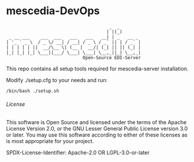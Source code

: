 # mescedia-DevOps

                                           _  _
                                          | |(_)
     _ __ ___    ___  ___   ___   ___   __| | _   __ _
    | '_ ` _ \  / _ \/ __| / __| / _ \ / _` || | / _` |
    | | | | | ||  __/\__ \| (__ |  __/| (_| || || (_| |
    |_| |_| |_| \___||___/ \___| \___| \__,_||_| \__,_|
                                 Open-Source EDI-Server
                                      
    
This repo contains all setup tools required for mescedia-server installation.

Modify ./setup.cfg to your needs and run:

    /bin/bash ./setup.sh 
    

###### License

This software is Open Source and licensed under the terms of the Apache License Version 2.0, or the GNU Lesser General Public License version 3.0 or later. You may use this software according to either of these licenses as is most appropriate for your project.

SPDX-License-Identifier: Apache-2.0 OR LGPL-3.0-or-later
